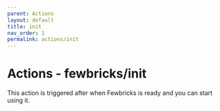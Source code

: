 ```yaml
---
parent: Actions
layout: default
title: init
nav_order: 1
permalink: actions/init
---
```


# Actions - fewbricks/init

This action is triggered after when Fewbricks is ready and you can start using it.
